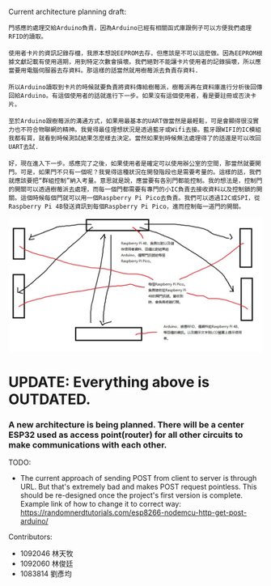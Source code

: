 Current architecture planning draft:

    門感應的處理交給Arduino負責，因為Arduino已經有相關函式庫跟例子可以方便我們處理RFID的讀取。

    使用者卡片的資訊記錄存檔，我原本想說EEPROM去存，但應該是不可以這麽做。因為EEPROM根據文獻記載有使用週期，用到特定次數會損壞。我們絕對不能讓卡片使用者的記錄損壞，所以應當要用電腦伺服器去存資料。那這樣的話當然就用樹莓派去負責存資料.

    所以Arduino讀取到卡片的時候就要負責將資料傳給樹莓派，樹莓派再在資料庫進行分析後回傳回給Arduino。有這個使用者的話就進行下一步。如果沒有這個使用者，看是要註冊或否決卡片。

    至於Arduino跟樹莓派的溝通方式，如果用最基本的UART做當然是最輕鬆，可是會顯得很沒實力也不符合物聯網的精神。我覺得最佳理想狀況是透過藍牙或Wifi去接。藍牙跟WIFI的IC模組我都有買，就看到時候測試結果怎麼樣去決定。當然如果到時候無法處理得了的話還是可以改回UART去試.

    好，現在進入下一步。感應完了之後，如果使用者是確定可以使用辦公室的空間，那當然就要開門。可是，如果門不只有一個呢？我覺得這種狀況在開發階段也是需要考量的。這樣的話，我們就應該要把“群組控制”納入考量。意思就是說，應當要有各別門都能控制。我的想法是，控制門的開關可以透過樹莓派去處理，而每一個門都需要有專門的小IC負責去接收資料以及控制鎖的開關。這個時候每個門就可以用一個Raspberry Pi Pico去負責。我們可以透過I2C或SPI，從Raspberry Pi 4B發送資訊到每個Raspberry Pi Pico，進而控制每一道門的開關。

![Architecture Image](./architecture_ugly_img.jpg)

<h1>UPDATE: Everything above is OUTDATED.</h1>
<h3>A new architecture is being planned. There will be a center ESP32 used as access point(router) for all other circuits to make communications with each other.</h3>

TODO:

- The current approach of sending POST from client to server is through URL. But that's extremely bad and makes POST request pointless. This should be re-designed once the project's first version is complete.
Example link of how to change it to correct way: https://randomnerdtutorials.com/esp8266-nodemcu-http-get-post-arduino/

Contributors:

- 1092046 林天牧
- 1092060 林俊廷 
- 1083814 劉彥均

